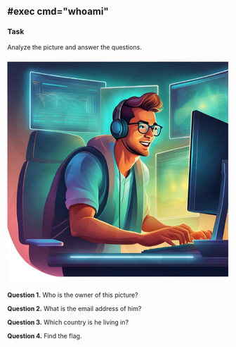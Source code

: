 ## #exec cmd="whoami" 

### Task

Analyze the picture and answer the questions.

![OSINT Picture](images/figure-1.png)

**Question 1.** Who is the owner of this picture?

**Question 2.** What is the email address of him? 

**Question 3.** Which country is he living in? 

**Question 4.** Find the flag.

